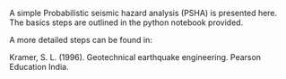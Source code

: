 A simple Probabilistic seismic hazard analysis (PSHA) is presented here. The basics steps are outlined in the python notebook provided.

A more detailed steps can be found in:

Kramer, S. L. (1996). Geotechnical earthquake engineering. Pearson Education India.
